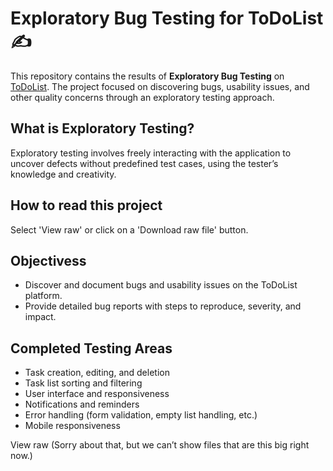 # Exploratory Bug Testing for ToDoList ✍️

This repository contains the results of **Exploratory Bug Testing** on [ToDoList](https://todolist.james.am/). The project focused on discovering bugs, usability issues, and other quality concerns through an exploratory testing approach.

## What is Exploratory Testing?

Exploratory testing involves freely interacting with the application to uncover defects without predefined test cases, using the tester’s knowledge and creativity.

## How to read this project
Select 'View raw' or click on a 'Download raw file' button.

## Objectivess

- Discover and document bugs and usability issues on the ToDoList platform.
- Provide detailed bug reports with steps to reproduce, severity, and impact.

## Completed Testing Areas

- Task creation, editing, and deletion
- Task list sorting and filtering
- User interface and responsiveness
- Notifications and reminders
- Error handling (form validation, empty list handling, etc.)
- Mobile responsiveness


View raw
(Sorry about that, but we can’t show files that are this big right now.)
